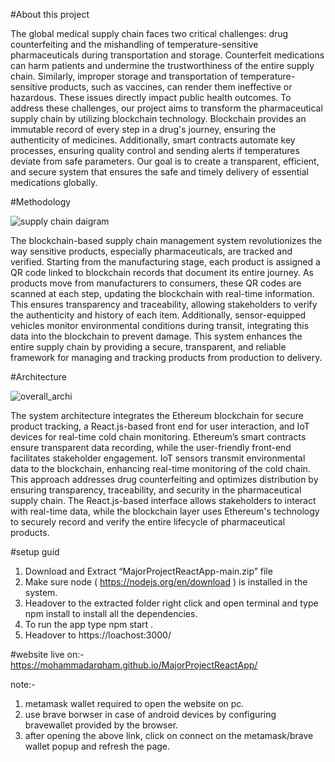 #About this project

The global medical supply chain faces two critical challenges: drug counterfeiting and the mishandling of temperature-sensitive pharmaceuticals during transportation and storage. Counterfeit medications can harm patients and undermine the trustworthiness of the entire supply chain. Similarly, improper storage and transportation of temperature-sensitive products, such as vaccines, can render them ineffective or hazardous. These issues directly impact public health outcomes. To address these challenges, our project aims to transform the pharmaceutical supply chain by utilizing blockchain technology. Blockchain provides an immutable record of every step in a drug's journey, ensuring the authenticity of medicines. Additionally, smart contracts automate key processes, ensuring quality control and sending alerts if temperatures deviate from safe parameters. Our goal is to create a transparent, efficient, and secure system that ensures the safe and timely delivery of essential medications globally.


#Methodology

![supply chain daigram](https://github.com/MohammadArqham/MajorProjectReactApp/assets/87173531/1ffbfd2f-5aad-4668-9b5d-bdb5e6d7da91)

The blockchain-based supply chain management system revolutionizes the way sensitive products, especially pharmaceuticals, are tracked and verified. Starting from the manufacturing stage, each product is assigned a QR code linked to blockchain records that document its entire journey. As products move from manufacturers to consumers, these QR codes are scanned at each step, updating the blockchain with real-time information. This ensures transparency and traceability, allowing stakeholders to verify the authenticity and history of each item. Additionally, sensor-equipped vehicles monitor environmental conditions during transit, integrating this data into the blockchain to prevent damage. This system enhances the entire supply chain by providing a secure, transparent, and reliable framework for managing and tracking products from production to delivery.

#Architecture 

![overall_archi](https://github.com/MohammadArqham/MajorProjectReactApp/assets/87173531/cb462c06-d325-46aa-9ba4-80c0fa62e742)

The system architecture integrates the Ethereum blockchain for secure product tracking, a React.js-based front end for user interaction, and IoT devices for real-time cold chain monitoring. Ethereum’s smart contracts ensure transparent data recording, while the user-friendly front-end facilitates stakeholder engagement. IoT sensors transmit environmental data to the blockchain, enhancing real-time monitoring of the cold chain. This approach addresses drug counterfeiting and optimizes distribution by ensuring transparency, traceability, and security in the pharmaceutical supply chain. The React.js-based interface allows stakeholders to interact with real-time data, while the blockchain layer uses Ethereum's technology to securely record and verify the entire lifecycle of pharmaceutical products.

#setup guid

1. Download and Extract “MajorProjectReactApp-main.zip” file
2. Make sure node ( https://nodejs.org/en/download ) is installed in the system.
3. Headover to the extracted folder right click and open terminal and type npm install to install all the dependencies.
4. To run the app type npm start .
5. Headover to https://loachost:3000/

#website live on:-
https://mohammadarqham.github.io/MajorProjectReactApp/
  
  note:- 
  1. metamask wallet required to open the website on pc.
  2. use brave borwser in case of android devices by configuring bravewallet provided by the browser.
  3. after opening the above link, click on connect on the metamask/brave wallet popup and refresh the page.

